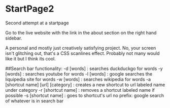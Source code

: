 # StartPage2
Second attempt at a startpage

Go to the live website with the link in the about section on the right hand sidebar.

A personal and mostly just creatively satisfying project. No, your screen isn't glitching out, that's a CSS scanlines effect. Probably not many would like it but I think its cool.

##Search bar functionality:
-d [words] : searches duckduckgo for words
-y [words] : searches youtube for words
-l [words] : google searches the liquipedia site for words
-w [words] : searches wikipedia for words
-a [shortcut name] [url] [category] : creates a new shortcut to url labeled name under category
-r [shortcut name] : removes a shortcut labeled name if possible
-s [shortcut name] : goes to shortcut's url
no prefix: google search of whatever is in search bar

